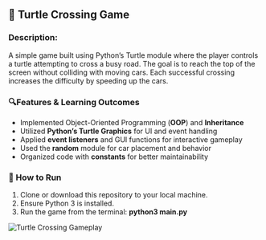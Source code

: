 ## 🐢 Turtle Crossing Game

### Description:
A simple game built using Python’s Turtle module where the player controls a turtle attempting to cross a busy road. The goal is to reach the top of the screen without colliding with moving cars. Each successful crossing increases the difficulty by speeding up the cars.

### 🔍Features & Learning Outcomes
- Implemented Object-Oriented Programming (**OOP**) and **Inheritance**
- Utilized **Python’s Turtle Graphics** for UI and event handling
- Applied **event listeners** and GUI functions for interactive gameplay
- Used the **random** module for car placement and behavior
- Organized code with **constants** for better maintainability

### 🚀 How to Run

1. Clone or download this repository to your local machine.
2. Ensure Python 3 is installed.
3. Run the game from the terminal: **python3 main.py**

![Turtle Crossing Gameplay](turtle-crossing-demo.gif)